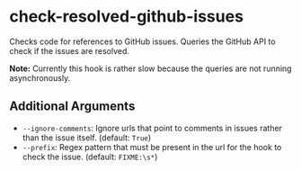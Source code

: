 # check-resolved-github-issues

Checks code for references to GitHub issues. Queries the GitHub API to check if the issues are resolved.

**Note:** Currently this hook is rather slow because the queries are not running asynchronously.

## Additional Arguments

- `--ignore-comments`: Ignore urls that point to comments in issues rather than the issue itself. (default: `True`)
- `--prefix`: Regex pattern that must be present in the url for the hook to check the issue. (default: `FIXME:\s*`)
